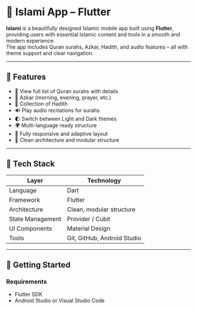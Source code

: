 # 🕌 Islami App – Flutter

**Islami** is a beautifully designed Islamic mobile app built using **Flutter**, providing users with essential Islamic content and tools in a smooth and modern experience.  
The app includes Quran surahs, Azkar, Hadith, and audio features – all with theme support and clear navigation.

---

## 📱 Features

- 📖 View full list of Quran surahs with details
- 🕋 Azkar (morning, evening, prayer, etc.)
- 📜 Collection of Hadith
- 🔊 Play audio recitations for surahs
- 🌓 Switch between Light and Dark themes
- 🌍 Multi-language ready structure
- 📱 Fully responsive and adaptive layout
- 🧱 Clean architecture and modular structure

---

## 🧠 Tech Stack

| Layer            | Technology                 |
|------------------|-----------------------------|
| Language         | Dart                        |
| Framework        | Flutter                     |
| Architecture     | Clean, modular structure     |
| State Management | Provider / Cubit            |
| UI Components    | Material Design             |
| Tools            | Git, GitHub, Android Studio |

---

## 🚀 Getting Started

### Requirements

- Flutter SDK
- Android Studio or Visual Studio Code


